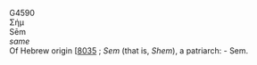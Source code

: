 <body>
  <p>G4590<br>  Σήμ  <br> Sēm  <br><i>same </i><br>Of Hebrew origin [<a href="h8035.htm">8035</a> ; <i>Sem</i> (that is, <i>Shem</i>), a patriarch: - Sem.<br></p>
 </body>